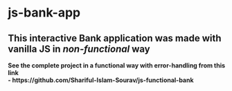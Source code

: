 # js-bank-app
<h2>This interactive Bank application was made with vanilla JS in <i>non-functional</i> way</h2>
<strong>See the complete project in a functional way with error-handling from this link <br>
- https://github.com/Shariful-Islam-Sourav/js-functional-bank </strong> 
